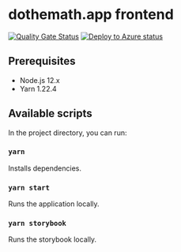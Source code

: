 # dothemath.app frontend

[![Quality Gate Status](https://sonarcloud.io/api/project_badges/measure?project=dothemath-se_dothemath-app-frontend&metric=alert_status)](https://sonarcloud.io/dashboard?id=dothemath-se_dothemath-app-frontend)
[![Deploy to Azure status](https://github.com/dothemath-se/dothemath-app-frontend/workflows/Deploy%20to%20Azure/badge.svg)](https://github.com/dothemath-se/dothemath-app-frontend/actions?query=workflow%3A%22Deploy+to+Azure%22)

## Prerequisites

- Node.js 12.x
- Yarn 1.22.4

## Available scripts

In the project directory, you can run:

### `yarn`

Installs dependencies.

### `yarn start`

Runs the application locally.

### `yarn storybook`

Runs the storybook locally.
